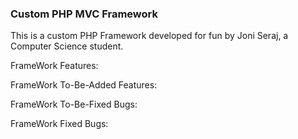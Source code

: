 ### Custom PHP MVC Framework ###

This is a custom PHP Framework developed for fun by Joni Seraj, a Computer Science student.

FrameWork Features:

FrameWork To-Be-Added Features:

FrameWork To-Be-Fixed Bugs:

FrameWork Fixed Bugs: